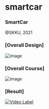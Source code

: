 # smartcar
### SmartCar 

@SKKU, 2021


### [Overall Design] <div align=center>

![image](https://github.com/moonjayden/smartcar-SCOPE/assets/139466574/1d93e4c6-ad88-4e0e-812d-beb795479922)
<div align=left>



### [Overall Course] <div align=center>

![image](https://github.com/moonjayden/smartcar-SCOPE/assets/139466574/453dd2ea-67a5-4da7-9980-a8c05124f077)

<div align=left>


### [Result]

[![Video Label](http://img.youtube.com/vi/-0ASimt1-rM/0.jpg)](https://youtu.be/-0ASimt1-rM)
